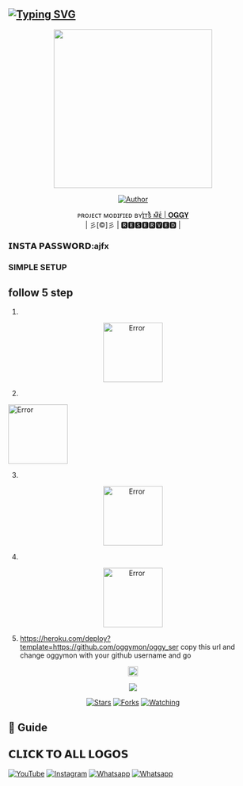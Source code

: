 ## [![Typing SVG](https://readme-typing-svg.herokuapp.com?font=Lemon+milk&color=F7000&lines=Welcome+to+oggyser+WA+Bot+repo;Created+by+jithuser;This+is+a+userbot+privet+and+public+bot;With+more+features)](https://git.io/typing-svg)
 
  <p align="center">
<span class="avatar"><img height='320' src=oggyser.jpg> </a></span> 
</p>
  <p align="center">
<a href="https://github.com/oggymon"><img title="Author" src="https://img.shields.io/badge/Owner-𝗔𝗝𝗙𝗫-Ajfx/Kaztroserv2?color=blue&style=for-the-badge&logo=whatsapp"></a>
</p>
<p align="center">
ᴘʀᴏᴊᴇᴄᴛ ᴍᴏᴅɪғɪᴇᴅ ʙʏ<a href="https://github.com/cyberchekuthan">ɪͥᴛͭsᷤ ᴍͫᴇͤ | 𝐎𝐆𝐆𝐘</a>
    <br>
       | 彡[©]彡 |
       🆁🅴🆂🅴🆁🆅🅴🅳 |
    <br> 
</p>

### 𝗜𝗡𝗦𝗧𝗔 𝗣𝗔𝗦𝗦𝗪𝗢𝗥𝗗:ajfx

### SIMPLE SETUP

## follow 5 step
1.
<p align="center">
<a href="https://github.com/signup/"><span class="avatar"><img height='120' src="./photo/Kaztroser-19.png" alt="Error"> </a></span>
 
2.
<a href="https://replit.com/@oggymon/Kaztroser?v=1"><span class="avatar"><img height='120' src="./photo/Kaztroser-16.png" alt="Error"> </a></span>
  
3.
<p align="center">
 <a href="https://signup.heroku.com"><span class="avatar"><img height='120' src="./photo/Kaztroser-17.png" alt="Error"> </a></span>

4.
<p align="center">
 <a href="https://github.com/oggymon/oggy_ser/fork"><span class="avatar"><img height='120' src="./photo/Kaztroser-23.png" alt="Error"> </a></span>

5. https://heroku.com/deploy?template=https://github.com/oggymon/oggy_ser copy this url and change oggymon with your github username and go<br>


  <p align="center">
  <a href="httsp://github.com/oggymon/oggy_ser">
   <p align="center">
<a href="https://github.com/oggymon/oggy_ser/blob/master/plugins/README.md"><span class="avatar"><img height='20' src="https://komarev.com/ghpvc/?username=oggymon&label=Profile%20views&color=ff69b4&label=Profile+Views&style=plastic" alt="Error"> </a></span>
<a href="https://github.com/oggymon/followers">
  <p align="center">
<img src="https://img.shields.io/github/repo-size/oggymon/oggy_ser?color=green&label=Repo%20total%20size&style=plastic">
<p align="center">
<a href="https://github.com/oggymon/followers"
<img title="Followers" src="https://img.shields.io/github/followers/oggymon?color=blue&style=flat-square"></a>
<a href="https://github.com/oggymon/oggy_ser/stargazers/"><img title="Stars" src="https://img.shields.io/github/stars/oggymon/oggy_ser?color=blue&style=flat-square"></a>
<a href="https://github.com/oggymon/oggy_ser/network/members"><img title="Forks" src="https://img.shields.io/github/forks/oggymon/oggy_ser?color=blue&style=flat-square"></a>
<a href="https://github.com/oggymon/oggy_ser/watchers"><img title="Watching" src="https://img.shields.io/github/watchers/oggymon/oggy_ser?label=Watchers&color=blue&style=flat-square"></a>
</p>

## 📢 Guide

## 𝗖𝗟𝗜𝗖𝗞 𝗧𝗢 𝗔𝗟𝗟 𝗟𝗢𝗚𝗢𝗦

<a href="https://youtu.be/AGk2F4uORtc/" target="_blank"><img src="https://img.shields.io/badge/YouTube-%231877F2.svg?&style=flat-square&logo=YouTube&logoColor=white" alt="YouTube"></a>
<a href="https://instagram.com/_o._.g._.g._.y._?utm_medium=copy_link" target="_blank"><img src="https://img.shields.io/badge/Instagram-%23E4405F.svg?&style=flat-square&logo=instagram&logoColor=white" alt="Instagram"></a>
<a href="https://wa.me/918281440156" target="_blank"><img src="https://img.shields.io/badge/whatsapp-%808080.svg?&style=flat-square&logo=Whatsapp&logoColor=white" alt="Whatsapp"></a>
<a href="https://chat.whatsapp.com/EdukdzFc6suJNCs62aJB3f" target="_blank"><img src="https://img.shields.io/badge/kaztroser bot group-%808080.svg?&style=flat-square&logo=Whatsapp&logoColor=white" alt="Whatsapp"></a>

